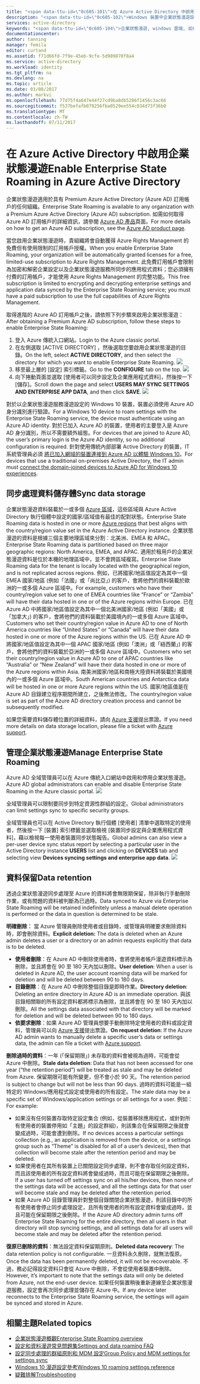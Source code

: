 ```yaml
---
title: "<span data-ttu-id=\"0c605-101\">在 Azure Active Directory 中啟用企業狀態漫遊 | Microsoft Docs</span><span class=\"sxs-lookup\"><span data-stu-id=\"0c605-101\">Enable Enterprise State Roaming in Azure Active Directory | Microsoft Docs</span></span>"
description: "<span data-ttu-id=\"0c605-102\">Windows 裝置中企業狀態漫遊設定的常見問題集。</span><span class=\"sxs-lookup\"><span data-stu-id=\"0c605-102\">Frequently asked questions about Enterprise State Roaming settings in Windows devices.</span></span> <span data-ttu-id=\"0c605-103\">企業狀態漫遊提供使用者跨 Windows 裝置的一致體驗，並且減少設定新的裝置所需的時間。</span><span class=\"sxs-lookup\"><span data-stu-id=\"0c605-103\">Enterprise State Roaming provides users with a unified experience across their Windows devices and reduces the time needed for configuring a new device.</span></span>"
services: active-directory
keywords: "<span data-ttu-id=\"0c605-104\">企業狀態漫遊, windows 雲端, 如何啟用企業狀態漫遊</span><span class=\"sxs-lookup\"><span data-stu-id=\"0c605-104\">enterprise state roaming, windows cloud, how to enable enterprise state roaming</span></span>"
documentationcenter: 
author: tanning
manager: femila
editor: curtand
ms.assetid: f71d66fd-7f9e-45eb-9cfe-5d989870f8a4
ms.service: active-directory
ms.workload: identity
ms.tgt_pltfrm: na
ms.devlang: na
ms.topic: article
ms.date: 03/08/2017
ms.author: markvi
ms.openlocfilehash: 77d75f4a647e44f27cd9ba8db5286f1456c3ac66
ms.sourcegitcommit: f537befafb079256fba0529ee554c034d73f36b0
ms.translationtype: MT
ms.contentlocale: zh-TW
ms.lasthandoff: 07/11/2017
---
```

# <a name="enable-enterprise-state-roaming-in-azure-active-directory"></a><span data-ttu-id="0c605-105">在 Azure Active Directory 中啟用企業狀態漫遊</span><span class="sxs-lookup"><span data-stu-id="0c605-105">Enable Enterprise State Roaming in Azure Active Directory</span></span>
<span data-ttu-id="0c605-106">企業狀態漫遊適用於具有 Premium Azure Active Directory (Azure AD) 訂用帳戶的任何組織。</span><span class="sxs-lookup"><span data-stu-id="0c605-106">Enterprise State Roaming is available to any organization with a Premium Azure Active Directory (Azure AD) subscription.</span></span> <span data-ttu-id="0c605-107">如需如何取得 Azure AD 訂用帳戶的詳細資訊，請參閱 [Azure AD 產品](https://azure.microsoft.com/services/active-directory)頁面。</span><span class="sxs-lookup"><span data-stu-id="0c605-107">For more details on how to get an Azure AD subscription, see the [Azure AD product page](https://azure.microsoft.com/services/active-directory).</span></span>

<span data-ttu-id="0c605-108">當您啟用企業狀態漫遊時，貴組織將會自動獲得 Azure Rights Management 的免費但有使用限制的訂用帳戶授權。</span><span class="sxs-lookup"><span data-stu-id="0c605-108">When you enable Enterprise State Roaming, your organization will be automatically granted licenses for a free, limited-use subscription to Azure Rights Management.</span></span> <span data-ttu-id="0c605-109">此免費訂用帳戶會限制為加密和解密企業設定以及企業狀態漫遊服務所同步的應用程式資料；您必須擁有付費的訂用帳戶，才能使用 Azure Rights Management 的完整功能。</span><span class="sxs-lookup"><span data-stu-id="0c605-109">This free subscription is limited to encrypting and decrypting enterprise settings and application data synced by the Enterprise State Roaming service; you must have a paid subscription to use the full capabilities of Azure Rights Management.</span></span>

<span data-ttu-id="0c605-110">取得進階的 Azure AD 訂用帳戶之後，請依照下列步驟來啟用企業狀態漫遊：</span><span class="sxs-lookup"><span data-stu-id="0c605-110">After obtaining a Premium Azure AD subscription, follow these steps to enable Enterprise State Roaming:</span></span>

1. <span data-ttu-id="0c605-111">登入 Azure 傳統入口網站。</span><span class="sxs-lookup"><span data-stu-id="0c605-111">Login to the Azure classic portal.</span></span>
2. <span data-ttu-id="0c605-112">在左側選取 [ACTIVE DIRECTORY] ，然後選取您要啟用企業狀態漫遊的目錄。</span><span class="sxs-lookup"><span data-stu-id="0c605-112">On the left, select **ACTIVE DIRECTORY**, and then select the directory for which you want to enable Enterprise State Roaming.</span></span>
   ![](./media/active-directory-enterprise-state-roaming/active-directory-enterprise-state-roaming.png)
3. <span data-ttu-id="0c605-113">移至最上層的 [設定]  索引標籤。</span><span class="sxs-lookup"><span data-stu-id="0c605-113">Go to the **CONFIGURE** tab on the top.</span></span>
   ![](./media/active-directory-enterprise-state-roaming/active-directory-enterprise-state-roaming-configure.png)
4. <span data-ttu-id="0c605-114">向下捲動頁面並選取 [使用者可以同步設定及企業應用程式資料]，然後按一下 [儲存]。</span><span class="sxs-lookup"><span data-stu-id="0c605-114">Scroll down the page and select **USERS MAY SYNC SETTINGS AND ENTERPRISE APP DATA**, and then click **SAVE**.</span></span>
   ![](./media/active-directory-enterprise-state-roaming/active-directory-enterprise-state-roaming-select-all-sync-settings.png)

<span data-ttu-id="0c605-115">對於以企業狀態漫遊服務漫遊設定的 Windows 10 裝置，裝置必須使用 Azure AD 身分識別進行驗證。</span><span class="sxs-lookup"><span data-stu-id="0c605-115">For a Windows 10 device to roam settings with the Enterprise State Roaming service, the device must authenticate using an Azure AD identity.</span></span> <span data-ttu-id="0c605-116">對於已加入 Azure AD 的裝置，使用者的主要登入是 Azure AD 身分識別，所以不需要額外組態。</span><span class="sxs-lookup"><span data-stu-id="0c605-116">For devices that are joined to Azure AD, the user’s primary login is the Azure AD identity, so no additional configuration is required.</span></span> <span data-ttu-id="0c605-117">針對使用傳統內部部署 Active Directory 的裝置，IT 系統管理員必須 [將已加入網域的裝置連接到 Azure AD 以體驗 Windows 10](active-directory-azureadjoin-devices-group-policy.md)。</span><span class="sxs-lookup"><span data-stu-id="0c605-117">For devices that use a traditional on-premises Active Directory, the IT admin must [connect the domain-joined devices to Azure AD for Windows 10 experiences](active-directory-azureadjoin-devices-group-policy.md).</span></span>

## <a name="sync-data-storage"></a><span data-ttu-id="0c605-118">同步處理資料儲存體</span><span class="sxs-lookup"><span data-stu-id="0c605-118">Sync data storage</span></span>
<span data-ttu-id="0c605-119">企業狀態漫遊資料裝載於一或多個 [Azure 區域](https://azure.microsoft.com/regions/)，這些區域與 Azure Active Directory 執行個體中設定的國家/區域值有最佳的配對狀態。</span><span class="sxs-lookup"><span data-stu-id="0c605-119">Enterprise State Roaming data is hosted in one or more [Azure regions](https://azure.microsoft.com/regions/) that best aligns with the country/region value set in the Azure Active Directory instance.</span></span> <span data-ttu-id="0c605-120">企業狀態漫遊的資料是根據三個主要地理區域來分割︰北美洲、EMEA 和 APAC。</span><span class="sxs-lookup"><span data-stu-id="0c605-120">Enterprise State Roaming data is partitioned based on three major geographic regions: North America, EMEA, and APAC.</span></span> <span data-ttu-id="0c605-121">適用於租用戶的企業狀態漫遊資料是位於本機的地理區域中，並不會跨區域複寫。</span><span class="sxs-lookup"><span data-stu-id="0c605-121">Enterprise State Roaming data for the tenant is locally located with the geographical region, and is not replicated across regions.</span></span>  <span data-ttu-id="0c605-122">例如，已將國家/地區值設定為其中一個 EMEA 國家/地區 (例如「法國」或「尚比亞」) 的客戶，會將他們的資料裝載於歐洲的一或多個 Azure 區域中。</span><span class="sxs-lookup"><span data-stu-id="0c605-122">For example, customers who have their country/region value set to one of EMEA countries like “France” or “Zambia” will have their data hosted in one or of the Azure regions within Europe.</span></span>  <span data-ttu-id="0c605-123">已在 Azure AD 中將國家/地區值設定為其中一個北美洲國家/地區 (例如「美國」或「加拿大」) 的客戶，會將他們的資料裝載於美國境內的一或多個 Azure 區域中。</span><span class="sxs-lookup"><span data-stu-id="0c605-123">Customers who set their country/region value in Azure AD to one of North America countries like “United States” or “Canada” will have their data hosted in one or more of the Azure regions within the US.</span></span>  <span data-ttu-id="0c605-124">已在 Azure AD 中將國家/地區值設定為其中一個 APAC 國家/地區 (例如「澳洲」或「紐西蘭」) 的客戶，會將他們的資料裝載於亞洲的一或多個 Azure 區域中。</span><span class="sxs-lookup"><span data-stu-id="0c605-124">Customers who set their country/region value in Azure AD to one of APAC countries like “Australia” or “New Zealand” will have their data hosted in one or more of the Azure regions within Asia.</span></span>  <span data-ttu-id="0c605-125">南美洲國家/地區和南極大陸資料將裝載於美國境內的一或多個 Azure 區域中。</span><span class="sxs-lookup"><span data-stu-id="0c605-125">South American countries and Antarctica data will be hosted in one or more Azure regions within the US.</span></span>  <span data-ttu-id="0c605-126">國家/地區值是在 Azure AD 目錄建立程序期間所建立，之後無法修改。</span><span class="sxs-lookup"><span data-stu-id="0c605-126">The country/region value is set as part of the Azure AD directory creation process and cannot be subsequently modified.</span></span> 

<span data-ttu-id="0c605-127">如果您需要資料儲存體位置的詳細資料，請向 [Azure 支援](https://azure.microsoft.com/support/options/)提出票證。</span><span class="sxs-lookup"><span data-stu-id="0c605-127">If you need more details on data storage location, please file a ticket with [Azure support](https://azure.microsoft.com/support/options/).</span></span>

## <a name="manage-enterprise-state-roaming"></a><span data-ttu-id="0c605-128">管理企業狀態漫遊</span><span class="sxs-lookup"><span data-stu-id="0c605-128">Manage Enterprise State Roaming</span></span>
<span data-ttu-id="0c605-129">Azure AD 全域管理員可以在 Azure 傳統入口網站中啟用和停用企業狀態漫遊。</span><span class="sxs-lookup"><span data-stu-id="0c605-129">Azure AD global administrators can enable and disable Enterprise State Roaming in the Azure classic portal.</span></span>
![](./media/active-directory-enterprise-state-roaming/active-directory-enterprise-state-roaming-manage.png)

<span data-ttu-id="0c605-130">全域管理員可以限制要同步到特定資源性群組的設定。</span><span class="sxs-lookup"><span data-stu-id="0c605-130">Global administrators can limit settings sync to specific security groups.</span></span>

<span data-ttu-id="0c605-131">全域管理員也可以在 Active Directory 執行個體 [使用者] 清單中選取特定的使用者，然後按一下 [裝置] 索引標籤並選取檢視 [裝置同步設定與企業應用程式資料]，藉以檢視每一使用者裝置同步狀態報告。</span><span class="sxs-lookup"><span data-stu-id="0c605-131">Global admins can also view a per-user device sync status report by selecting a particular user in the Active Directory instance **USERS** list and clicking on **DEVICES** tab and selecting view **Devices syncing settings and enterprise app data**.</span></span>
![](./media/active-directory-enterprise-state-roaming/active-directory-enterprise-state-roaming-device-sync-settings.png)

## <a name="data-retention"></a><span data-ttu-id="0c605-132">資料保留</span><span class="sxs-lookup"><span data-stu-id="0c605-132">Data retention</span></span>
<span data-ttu-id="0c605-133">透過企業狀態漫遊同步處理至 Azure 的資料將會無限期保留，除非執行手動刪除作業，或有問題的資料被判斷為已過時。</span><span class="sxs-lookup"><span data-stu-id="0c605-133">Data synced to Azure via Enterprise State Roaming will be retained indefinitely unless a manual delete operation is performed or the data in question is determined to be stale.</span></span> 

<span data-ttu-id="0c605-134">**明確刪除︰** 當 Azure 管理員刪除使用者或目錄時，或管理員明確要求刪除資料時，即會刪除資料。</span><span class="sxs-lookup"><span data-stu-id="0c605-134">**Explicit deletion:** The data is deleted when an Azure admin deletes a user or a directory or an admin requests explicitly that data is to be deleted.</span></span>

* <span data-ttu-id="0c605-135">**使用者刪除**：在 Azure AD 中刪除使用者時，會將使用者帳戶漫遊資料標示為刪除，並且將會在 90 至 180 天內加以刪除。</span><span class="sxs-lookup"><span data-stu-id="0c605-135">**User deletion**: When a user is deleted in Azure AD, the user account roaming data will be marked for deletion and will be deleted between 90 to 180 days.</span></span> 
* <span data-ttu-id="0c605-136">**目錄刪除**：在 Azure AD 中刪除整個目錄是即時作業。</span><span class="sxs-lookup"><span data-stu-id="0c605-136">**Directory deletion**: Deleting an entire directory in Azure AD is an immediate operation.</span></span> <span data-ttu-id="0c605-137">與該目錄相關聯的所有設定資料都將標示為刪除，並且將會在 90 至 180 天內加以刪除。</span><span class="sxs-lookup"><span data-stu-id="0c605-137">All the settings data associated with that directory will be marked for deletion and will be deleted between 90 to 180 days.</span></span> 
* <span data-ttu-id="0c605-138">**依要求刪除**：如果 Azure AD 管理員想要手動刪除特定使用者的資料或設定資料，管理員可以向 [Azure 支援](https://azure.microsoft.com/support/)提出票證。</span><span class="sxs-lookup"><span data-stu-id="0c605-138">**On request deletion**: If the Azure AD admin wants to manually delete a specific user’s data or settings data, the admin can file a ticket with [Azure support](https://azure.microsoft.com/support/).</span></span> 

<span data-ttu-id="0c605-139">**刪除過時的資料**：一年 (「保留期限」) 未存取的資料會被視為過時，可能會從 Azure 中刪除。</span><span class="sxs-lookup"><span data-stu-id="0c605-139">**Stale data deletion**: Data that has not been accessed for one year (“the retention period”) will be treated as stale and may be deleted from Azure.</span></span> <span data-ttu-id="0c605-140">保留期限可能有所變更，但不會小於 90 天。</span><span class="sxs-lookup"><span data-stu-id="0c605-140">The retention period is subject to change but will not be less than 90 days.</span></span> <span data-ttu-id="0c605-141">過時的資料可能是一組特定的 Windows/應用程式設定或使用者的所有設定。</span><span class="sxs-lookup"><span data-stu-id="0c605-141">The stale data may be a specific set of Windows/application settings or all settings for a user.</span></span> <span data-ttu-id="0c605-142">例如：</span><span class="sxs-lookup"><span data-stu-id="0c605-142">For example:</span></span>

* <span data-ttu-id="0c605-143">如果沒有任何裝置存取特定設定集合 (例如，從裝置移除應用程式，或針對所有使用者的裝置停用如「主題」的設定群組)，則該集合在保留期限之後就會變成過時，可能會遭到刪除。</span><span class="sxs-lookup"><span data-stu-id="0c605-143">If no devices access a particular settings collection (e.g., an application is removed from the device, or a settings group such as “Theme” is disabled for all of a user’s devices), then that collection will become stale after the retention period and may be deleted.</span></span> 
* <span data-ttu-id="0c605-144">如果使用者在其所有裝置上已關閉設定同步處理，則不會存取任何設定資料，而且該使用者的所有設定資料將會變成過時，而且可能在保留期限之後刪除。</span><span class="sxs-lookup"><span data-stu-id="0c605-144">If a user has turned off settings sync on all his/her devices, then none of the settings data will be accessed, and all the settings data for that user will become stale and may be deleted after the retention period.</span></span> 
* <span data-ttu-id="0c605-145">如果 Azure AD 目錄管理員針對整個目錄關閉企業狀態漫遊，則該目錄中的所有使用者會停止同步處理設定，且所有使用者的所有設定資料會變成過時，並且可能在保留期限之後刪除。</span><span class="sxs-lookup"><span data-stu-id="0c605-145">If the Azure AD directory admin turns off Enterprise State Roaming for the entire directory, then all users in that directory will stop syncing settings, and all settings data for all users will become stale and may be deleted after the retention period.</span></span> 

<span data-ttu-id="0c605-146">**復原已刪除的資料**：無法設定資料保留期原則。</span><span class="sxs-lookup"><span data-stu-id="0c605-146">**Deleted data recovery**: The data retention policy is not configurable.</span></span> <span data-ttu-id="0c605-147">一旦資料永久刪除，就無法復原。</span><span class="sxs-lookup"><span data-stu-id="0c605-147">Once the data has been permanently deleted, it will not be recoverable.</span></span> <span data-ttu-id="0c605-148">不過，務必記得設定資料只會從 Azure 中刪除，不會從使用者裝置中刪除。</span><span class="sxs-lookup"><span data-stu-id="0c605-148">However, it’s important to note that the settings data will only be deleted from Azure, not the end-user device.</span></span> <span data-ttu-id="0c605-149">如果任何裝置稍後重新連線至企業狀態漫遊服務，設定會再次同步處理並儲存在 Azure 中。</span><span class="sxs-lookup"><span data-stu-id="0c605-149">If any device later reconnects to the Enterprise State Roaming service, the settings will again be synced and stored in Azure.</span></span>

## <a name="related-topics"></a><span data-ttu-id="0c605-150">相關主題</span><span class="sxs-lookup"><span data-stu-id="0c605-150">Related topics</span></span>
* [<span data-ttu-id="0c605-151">企業狀態漫遊概觀</span><span class="sxs-lookup"><span data-stu-id="0c605-151">Enterprise State Roaming overview</span></span>](active-directory-windows-enterprise-state-roaming-overview.md)
* [<span data-ttu-id="0c605-152">設定和資料漫遊常見問題集</span><span class="sxs-lookup"><span data-stu-id="0c605-152">Settings and data roaming FAQ</span></span>](active-directory-windows-enterprise-state-roaming-faqs.md)
* [<span data-ttu-id="0c605-153">設定同步處理的群組原則和 MDM 設定</span><span class="sxs-lookup"><span data-stu-id="0c605-153">Group Policy and MDM settings for settings sync</span></span>](active-directory-windows-enterprise-state-roaming-group-policy-settings.md)
* [<span data-ttu-id="0c605-154">Windows 10 漫遊設定參考</span><span class="sxs-lookup"><span data-stu-id="0c605-154">Windows 10 roaming settings reference</span></span>](active-directory-windows-enterprise-state-roaming-windows-settings-reference.md)
* [<span data-ttu-id="0c605-155">疑難排解</span><span class="sxs-lookup"><span data-stu-id="0c605-155">Troubleshooting</span></span>](active-directory-windows-enterprise-state-roaming-troubleshooting.md)
